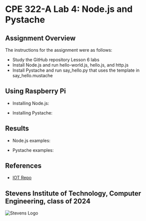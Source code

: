 # CPE 322-A Lab 4: Node.js and Pystache


## Assignment Overview 
The instructions for the assignment were as follows:
* Study the GitHub repository Lesson 6 labs
* Install Node.js and run hello-world.js, hello.js, and http.js
* Install Pystache and run say_hello.py that uses the template in say_hello.mustache

## Using Raspberry Pi 
* Installing Node.js:

* Installing Pystache:

## Results
* Node.js examples:

* Pystache examples:

## References
* [IOT Repo](https://github.com/kevinwlu/iot)

## Stevens Institute of Technology, Computer Engineering, class of 2024
![Stevens Logo](https://web.stevens.edu/news/newspoints/brand-logos/2020/Circular/Stevens-Circular-Logo-2020_RED.png)
